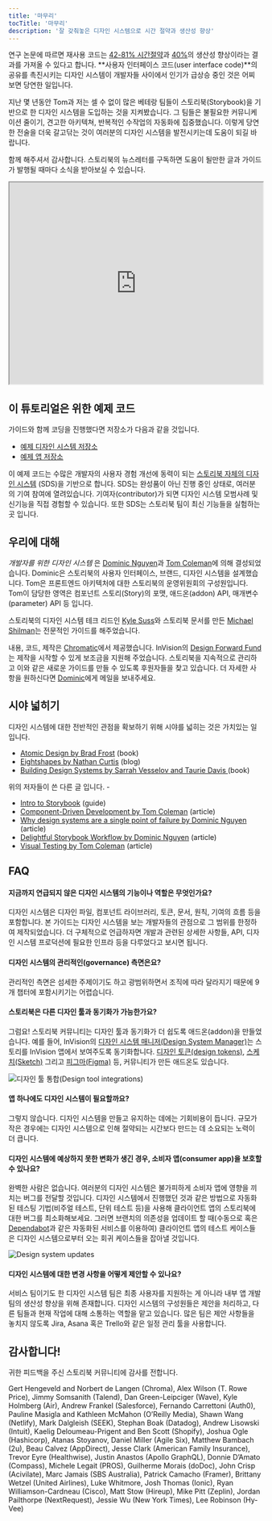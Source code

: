 ```yaml
---
title: '마무리'
tocTitle: '마무리'
description: '잘 갖춰놓은 디자인 시스템으로 시간 절약과 생산성 향상'
---
```


연구 논문에 따르면 재사용 코드는 [42-81% 시간절약](https://www.researchgate.net/publication/3188437_Evaluating_Software_Reuse_Alternatives_A_Model_and_Its_Application_to_an_Industrial_Case_Study?ev=publicSearchHeader&_sg=g8WraNGZNGPw0R-1-jGpy0XwUDeAr3qb472J6lhisyQ3l24pSmndO6anMdX2L3HdWHifsczPegR9wjA)과 [40%](http://www.cin.ufpe.br/~in1045/papers/art03.pdf)의 생산성 향상이라는 결과를 가져올 수 있다고 합니다. **사용자 인터페이스 코드(user interface code)**의 공유를 촉진시키는 디자인 시스템이 개발자들 사이에서 인기가 급상승 중인 것은 어찌 보면 당연한 일입니다.

지난 몇 년동안 Tom과 저는 셀 수 없이 많은 베테랑 팀들이 스토리북(Storybook)을 기반으로 한 디자인 시스템을 도입하는 것을 지켜봤습니다. 그 팀들은 불필요한 커뮤니케이션 줄이기, 견고한 아키텍쳐, 반복적인 수작업의 자동화에 집중했습니다. 이렇게 당연한 전술을 더욱 갈고닦는 것이 여러분의 디자인 시스템을 발전시키는데 도움이 되길 바랍니다.

함께 해주셔서 감사합니다. 스토리북의 뉴스레터를 구독하면 도움이 될만한 글과 가이드가 발행될 때마다 소식을 받아보실 수 있습니다.

<iframe style="height:400px;width:100%;max-width:800px;margin:0px auto;" src="https://upscri.be/d42fc0?as_embed"></iframe>

## 이 튜토리얼은 위한 예제 코드

가이드와 함께 코딩을 진행했다면 저장소가 다음과 같을 것입니다.

- [예제 디자인 시스템 저장소](https://github.com/chromaui/learnstorybook-design-system)
- [예제 앱 저장소](https://github.com/chromaui/learnstorybook-design-system-example-app)

이 예제 코드는 수많은 개발자의 사용자 경험 개선에 동력이 되는 [스토리북 자체의 디자인 시스템](https://github.com/storybookjs/design-system) (SDS)을 기반으로 합니다. SDS는 완성품이 아닌 진행 중인 상태로, 여러분의 기여 참여에 열려있습니다. 기여자(contributor)가 되면 디자인 시스템 모범사례 및 신기능을 직접 경험할 수 있습니다. 또한 SDS는 스토리북 팀이 최신 기능들을 실험하는 곳 입니다.

## 우리에 대해

_개발자를 위한 디자인 시스템_ 은 [Dominic Nguyen](https://twitter.com/domyen)과 [Tom Coleman](https://twitter.com/tmeasday)에 의해 결성되었습니다. Dominic은 스토리북의 사용자 인터페이스, 브랜드, 디자인 시스템을 설계했습니다. Tom은 프론트엔드 아키텍처에 대한 스토리북의 운영위원회의 구성원입니다. Tom이 담당한 영역은 컴포넌트 스토리(Story)의 포맷, 애드온(addon) API, 매개변수(parameter) API 등 입니다.

스토리북의 디자인 시스템 테크 리드인 [Kyle Suss](https://github.com/kylesuss)와 스토리북 문서를 만든 [Michael Shilman](https://twitter.com/mshilman)는 전문적인 가이드를 해주었습니다.

내용, 코드, 제작은 [Chromatic](https://www.chromatic.com/)에서 제공했습니다. InVision의 [Design Forward Fund](https://www.invisionapp.com/design-forward-fund)는 제작을 시작할 수 있게 보조금을 지원해 주었습니다. 스토리북을 지속적으로 관리하고 이와 같은 새로운 가이드를 만들 수 있도록 후원자들을 찾고 있습니다. 더 자세한 사항을 원하신다면 [Dominic](mailto:dom@chromatic.com)에게 메일을 보내주세요.

## 시야 넓히기

디자인 시스템에 대한 전반적인 관점을 확보하기 위해 시야를 넓히는 것은 가치있는 일입니다.

- [Atomic Design by Brad Frost](http://atomicdesign.bradfrost.com/) (book)
- [Eightshapes by Nathan Curtis](https://medium.com/eightshapes-llc/tagged/design-systems) (blog)
- [Building Design Systems by Sarrah Vesselov and Taurie Davis ](https://www.amazon.com/Building-Design-Systems-Experiences-Language/dp/148424513X) (book)

위의 저자들이 쓴 다른 글 입니다. - 

- [Intro to Storybook](http://learnstorybook.com/intro-to-storybook) (guide)
- [Component-Driven Development by Tom Coleman](https://www.componentdriven.org/) (article)
- [Why design systems are a single point of failure by Dominic Nguyen](https://www.chromatic.com/blog/why-design-systems-are-a-single-point-of-failure) (article)
- [Delightful Storybook Workflow by Dominic Nguyen](https://www.chromatic.com/blog/the-delightful-storybook-workflow) (article)
- [Visual Testing by Tom Coleman](https://www.chromatic.com/blog/visual-testing-the-pragmatic-way-to-test-uis/) (article)

## FAQ

#### 지금까지 연급되지 않은 디자인 시스템의 기능이나 역할은 무엇인가요? 

디자인 시스템은 디자인 파일, 컴포넌트 라이브러리, 토큰, 문서, 원칙, 기여의 흐름 등을 포함합니다. 본 가이드는 디자인 시스템을 보는 개발자들의 관점으로 그 범위를 한정하여 제작되었습니다. 더 구체적으로 언급하자면 개발과 관련된 상세한 사항들, API, 디자인 시스템 프로덕션에 필요한 인프라 등을 다루었다고 보시면 됩니다. 

#### 디자인 시스템의 관리적인(governance) 측면은요?

관리적인 측면은 섬세한 주제이기도 하고 광범위하면서 조직에 따라 달라지기 때문에 9개 챕터에 포함시키기는 어렵습니다.

#### 스토리북은 다른 디자인 툴과 동기화가 가능한가요?

그럼요! 스토리북 커뮤니티는 디자인 툴과 동기화가 더 쉽도록 애드온(addon)을 만들었습니다. 예를 들어, InVision의 [디자인 시스템 매니저(Design System Manager)](https://www.invisionapp.com/design-system-manager)는 스토리를 InVision 앱에서 보여주도록 동기화합니다. [디자인 토큰(design tokens)](https://github.com/UX-and-I/storybook-design-token), [스케치(Sketch)](https://github.com/chrisvxd/story2sketch) 그리고 [피그마(Figma)](https://github.com/pocka/storybook-addon-designs) 등, 커뮤니티가 만든 애드온도 있습니다.

![디자인 툴 통합(Design tool integrations)](/design-systems-for-developers/storybook-integrations-design.jpg)

#### 앱 하나에도 디자인 시스템이 필요할까요?

그렇지 않습니다. 디자인 시스템을 만들고 유지하는 데에는 기회비용이 듭니다. 규모가 작은 경우에는 디자인 시스템으로 인해 절약되는 시간보다 만드는 데 소요되는 노력이 더 큽니다.

#### 디자인 시스템에 예상하지 못한 변화가 생긴 경우, 소비자 앱(consumer app)을 보호할 수 있나요?

완벽한 사람은 없습니다. 여러분의 디자인 시스템은 불가피하게 소비자 앱에 영향을 끼치는 버그를 전달할 것입니다. 디자인 시스템에서 진행했던 것과 같은 방법으로 자동화된 테스팅 기법(비주얼 테스트, 단위 테스트 등)을 사용해 클라이언트 앱의 스토리북에 대한 버그를 최소화해보세요. 그러면 브랜치의 의존성을 업데이트 할 때(수동으로 혹은 [Dependabot](https://dependabot.com/)과 같은 자동화된 서비스를 이용하여) 클라이언트 앱의 테스트 케이스들은 디자인 시스템으로부터 오는 회귀 케이스들을 잡아낼 것입니다.

![Design system updates](/design-systems-for-developers/design-system-update.png)

#### 디자인 시스템에 대한 변경 사항을 어떻게 제안할 수 있나요?

서비스 팀이기도 한 디자인 시스템 팀은 최종 사용자를 지원하는 게 아니라 내부 앱 개발팀의 생산성 향상을 위해 존재합니다. 디자인 시스템의 구성원들은 제안을 처리하고, 다른 팀들과 현재 작업에 대해 소통하는 역할을 맡고 있습니다. 많은 팀은 제안 사항들을 놓치지 않도록 Jira, Asana 혹은 Trello와 같은 일정 관리 툴을 사용합니다.

## 감사합니다!

귀한 피드백을 주신 스토리북 커뮤니티에 감사를 전합니다.

Gert Hengeveld and Norbert de Langen (Chroma), Alex Wilson (T. Rowe Price), Jimmy Somsanith (Talend), Dan Green-Leipciger (Wave), Kyle Holmberg (Air), Andrew Frankel (Salesforce), Fernando Carrettoni (Auth0), Pauline Masigla and Kathleen McMahon (O’Reilly Media), Shawn Wang (Netlify), Mark Dalgleish (SEEK), Stephan Boak (Datadog), Andrew Lisowski (Intuit), Kaelig Deloumeau-Prigent and Ben Scott (Shopify), Joshua Ogle (Hashicorp), Atanas Stoyanov, Daniel Miller (Agile Six), Matthew Bambach (2u), Beau Calvez (AppDirect), Jesse Clark (American Family Insurance), Trevor Eyre (Healthwise), Justin Anastos (Apollo GraphQL), Donnie D’Amato (Compass), Michele Legait (PROS), Guilherme Morais (doDoc), John Crisp (Acivilate), Marc Jamais (SBS Australia), Patrick Camacho (Framer), Brittany Wetzel (United Airlines), Luke Whitmore, Josh Thomas (Ionic), Ryan Williamson-Cardneau (Cisco), Matt Stow (Hireup), Mike Pitt (Zeplin), Jordan Pailthorpe (NextRequest), Jessie Wu (New York Times), Lee Robinson (Hy-Vee)
